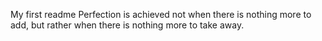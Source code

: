 My first readme
Perfection is achieved not when there is nothing more to add, but rather when there is nothing more to take away.
